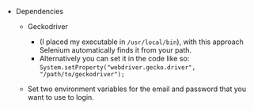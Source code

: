 * Dependencies

    * Geckodriver 
        
        * (I placed my executable in `/usr/local/bin`), with this approach Selenium automatically finds it from your path.
        * Alternatively you can set it in the code like so: `System.setProperty("webdriver.gecko.driver", "/path/to/geckodriver");`
    
    * Set two environment variables for the email and password that you want to use to login.
    
